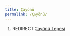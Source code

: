 ```yaml
---
title: Çayönü
permalink: /Çayönü/
---
```


1.  REDIRECT [Çayönü Tepesi](Çayönü_Tepesi.md "wikilink")